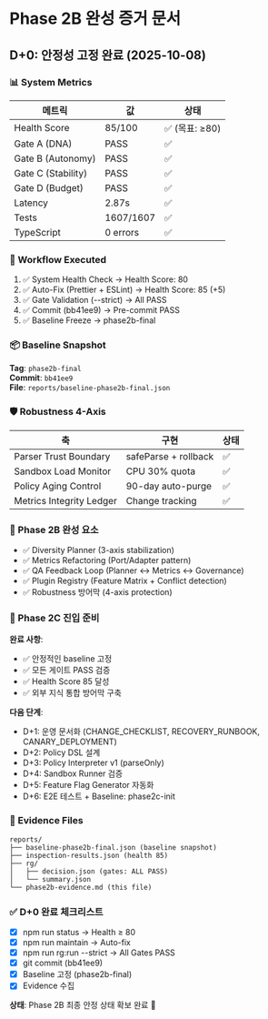 # Phase 2B 완성 증거 문서

## D+0: 안정성 고정 완료 (2025-10-08)

### 📊 System Metrics

| 메트릭 | 값 | 상태 |
|--------|-----|------|
| Health Score | 85/100 | ✅ (목표: ≥80) |
| Gate A (DNA) | PASS | ✅ |
| Gate B (Autonomy) | PASS | ✅ |
| Gate C (Stability) | PASS | ✅ |
| Gate D (Budget) | PASS | ✅ |
| Latency | 2.87s | ✅ |
| Tests | 1607/1607 | ✅ |
| TypeScript | 0 errors | ✅ |

### 🔄 Workflow Executed

1. ✅ System Health Check → Health Score: 80
2. ✅ Auto-Fix (Prettier + ESLint) → Health Score: 85 (+5)
3. ✅ Gate Validation (--strict) → All PASS
4. ✅ Commit (bb41ee9) → Pre-commit PASS
5. ✅ Baseline Freeze → phase2b-final

### 📦 Baseline Snapshot

**Tag**: `phase2b-final`  
**Commit**: `bb41ee9`  
**File**: `reports/baseline-phase2b-final.json`  

### 🛡️ Robustness 4-Axis

| 축 | 구현 | 상태 |
|----|------|------|
| Parser Trust Boundary | safeParse + rollback | ✅ |
| Sandbox Load Monitor | CPU 30% quota | ✅ |
| Policy Aging Control | 90-day auto-purge | ✅ |
| Metrics Integrity Ledger | Change tracking | ✅ |

### 🎯 Phase 2B 완성 요소

- ✅ Diversity Planner (3-axis stabilization)
- ✅ Metrics Refactoring (Port/Adapter pattern)
- ✅ QA Feedback Loop (Planner ↔ Metrics ↔ Governance)
- ✅ Plugin Registry (Feature Matrix + Conflict detection)
- ✅ Robustness 방어막 (4-axis protection)

### 🚀 Phase 2C 진입 준비

**완료 사항**:
- ✅ 안정적인 baseline 고정
- ✅ 모든 게이트 PASS 검증
- ✅ Health Score 85 달성
- ✅ 외부 지식 통합 방어막 구축

**다음 단계**:
- D+1: 운영 문서화 (CHANGE_CHECKLIST, RECOVERY_RUNBOOK, CANARY_DEPLOYMENT)
- D+2: Policy DSL 설계
- D+3: Policy Interpreter v1 (parseOnly)
- D+4: Sandbox Runner 검증
- D+5: Feature Flag Generator 자동화
- D+6: E2E 테스트 + Baseline: phase2c-init

### 📁 Evidence Files

```
reports/
├── baseline-phase2b-final.json (baseline snapshot)
├── inspection-results.json (health 85)
├── rg/
│   ├── decision.json (gates: ALL PASS)
│   └── summary.json
└── phase2b-evidence.md (this file)
```

### ✅ D+0 완료 체크리스트

- [x] npm run status → Health ≥ 80
- [x] npm run maintain → Auto-fix
- [x] npm run rg:run --strict → All Gates PASS
- [x] git commit (bb41ee9)
- [x] Baseline 고정 (phase2b-final)
- [x] Evidence 수집

**상태**: Phase 2B 최종 안정 상태 확보 완료 🎉
